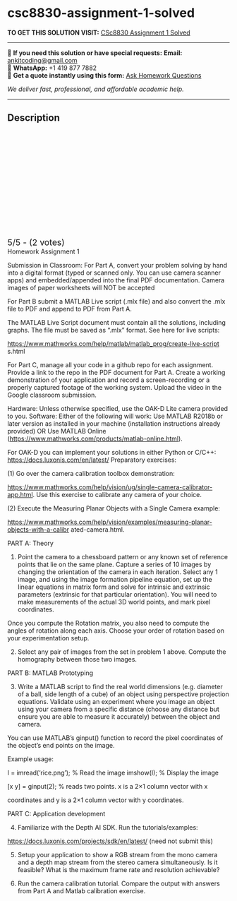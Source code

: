 # csc8830-assignment-1-solved
**TO GET THIS SOLUTION VISIT:** [CSc8830 Assignment 1 Solved](https://www.ankitcodinghub.com/product/csc-8830-computer-vision-solved/)


---

📩 **If you need this solution or have special requests:** **Email:** ankitcoding@gmail.com  
📱 **WhatsApp:** +1 419 877 7882  
📄 **Get a quote instantly using this form:** [Ask Homework Questions](https://www.ankitcodinghub.com/services/ask-homework-questions/)

*We deliver fast, professional, and affordable academic help.*

---

<h2>Description</h2>



<div class="kk-star-ratings kksr-auto kksr-align-center kksr-valign-top" data-payload="{&quot;align&quot;:&quot;center&quot;,&quot;id&quot;:&quot;124579&quot;,&quot;slug&quot;:&quot;default&quot;,&quot;valign&quot;:&quot;top&quot;,&quot;ignore&quot;:&quot;&quot;,&quot;reference&quot;:&quot;auto&quot;,&quot;class&quot;:&quot;&quot;,&quot;count&quot;:&quot;2&quot;,&quot;legendonly&quot;:&quot;&quot;,&quot;readonly&quot;:&quot;&quot;,&quot;score&quot;:&quot;5&quot;,&quot;starsonly&quot;:&quot;&quot;,&quot;best&quot;:&quot;5&quot;,&quot;gap&quot;:&quot;4&quot;,&quot;greet&quot;:&quot;Rate this product&quot;,&quot;legend&quot;:&quot;5\/5 - (2 votes)&quot;,&quot;size&quot;:&quot;24&quot;,&quot;title&quot;:&quot;CSc8830 Assignment 1 Solved&quot;,&quot;width&quot;:&quot;138&quot;,&quot;_legend&quot;:&quot;{score}\/{best} - ({count} {votes})&quot;,&quot;font_factor&quot;:&quot;1.25&quot;}">

<div class="kksr-stars">

<div class="kksr-stars-inactive">
            <div class="kksr-star" data-star="1" style="padding-right: 4px">


<div class="kksr-icon" style="width: 24px; height: 24px;"></div>
        </div>
            <div class="kksr-star" data-star="2" style="padding-right: 4px">


<div class="kksr-icon" style="width: 24px; height: 24px;"></div>
        </div>
            <div class="kksr-star" data-star="3" style="padding-right: 4px">


<div class="kksr-icon" style="width: 24px; height: 24px;"></div>
        </div>
            <div class="kksr-star" data-star="4" style="padding-right: 4px">


<div class="kksr-icon" style="width: 24px; height: 24px;"></div>
        </div>
            <div class="kksr-star" data-star="5" style="padding-right: 4px">


<div class="kksr-icon" style="width: 24px; height: 24px;"></div>
        </div>
    </div>

<div class="kksr-stars-active" style="width: 138px;">
            <div class="kksr-star" style="padding-right: 4px">


<div class="kksr-icon" style="width: 24px; height: 24px;"></div>
        </div>
            <div class="kksr-star" style="padding-right: 4px">


<div class="kksr-icon" style="width: 24px; height: 24px;"></div>
        </div>
            <div class="kksr-star" style="padding-right: 4px">


<div class="kksr-icon" style="width: 24px; height: 24px;"></div>
        </div>
            <div class="kksr-star" style="padding-right: 4px">


<div class="kksr-icon" style="width: 24px; height: 24px;"></div>
        </div>
            <div class="kksr-star" style="padding-right: 4px">


<div class="kksr-icon" style="width: 24px; height: 24px;"></div>
        </div>
    </div>
</div>


<div class="kksr-legend" style="font-size: 19.2px;">
            5/5 - (2 votes)    </div>
    </div>
Homework Assignment 1

Submission in Classroom: For Part A, convert your problem solving by hand into a digital format (typed or scanned only. You can use camera scanner apps) and embedded/appended into the final PDF documentation. Camera images of paper worksheets will NOT be accepted

For Part B submit a MATLAB Live script (.mlx file) and also convert the .mlx file to PDF and append to PDF from Part A.

The MATLAB Live Script document must contain all the solutions, including graphs. The file must be saved as “.mlx” format. See here for live scripts:

https://www.mathworks.com/help/matlab/matlab_prog/create-live-script s.html

For Part C, manage all your code in a github repo for each assignment. Provide a link to the repo in the PDF document for Part A. Create a working demonstration of your application and record a screen-recording or a properly captured footage of the working system. Upload the video in the Google classroom submission.

Hardware: Unless otherwise specified, use the OAK-D Lite camera provided to you. Software: Either of the following will work: Use MATLAB R2018b or later version as installed in your machine (installation instructions already provided) OR Use MATLAB Online (https://www.mathworks.com/products/matlab-online.html).

For OAK-D you can implement your solutions in either Python or C/C++: https://docs.luxonis.com/en/latest/ Preparatory exercises:

(1) Go over the camera calibration toolbox demonstration:

https://www.mathworks.com/help/vision/ug/single-camera-calibrator-app.html. Use this exercise to calibrate any camera of your choice.

(2) Execute the Measuring Planar Objects with a Single Camera example:

https://www.mathworks.com/help/vision/examples/measuring-planar-objects-with-a-calibr ated-camera.html.

PART A: Theory

1. Point the camera to a chessboard pattern or any known set of reference points that lie on the same plane. Capture a series of 10 images by changing the orientation of the camera in each iteration. Select any 1 image, and using the image formation pipeline equation, set up the linear equations in matrix form and solve for intrinsic and extrinsic parameters (extrinsic for that particular orientation). You will need to make measurements of the actual 3D world points, and mark pixel coordinates.

Once you compute the Rotation matrix, you also need to compute the angles of rotation along each axis. Choose your order of rotation based on your experimentation setup.

2. Select any pair of images from the set in problem 1 above. Compute the homography between those two images.

PART B: MATLAB Prototyping

3. Write a MATLAB script to find the real world dimensions (e.g. diameter of a ball, side length of a cube) of an object using perspective projection equations. Validate using an experiment where you image an object using your camera from a specific distance (choose any distance but ensure you are able to measure it accurately) between the object and camera.

You can use MATLAB’s ginput() function to record the pixel coordinates of the object’s end points on the image.

Example usage:

I = imread(‘rice.png’); % Read the image imshow(I); % Display the image

[x y] = ginput(2); % reads two points. x is a 2×1 column vector with x

coordinates and y is a 2×1 column vector with y coordinates.

PART C: Application development

4. Familiarize with the Depth AI SDK. Run the tutorials/examples:

https://docs.luxonis.com/projects/sdk/en/latest/ (need not submit this)

5. Setup your application to show a RGB stream from the mono camera and a depth map stream from the stereo camera simultaneously. Is it feasible? What is the maximum frame rate and resolution achievable?

6. Run the camera calibration tutorial. Compare the output with answers from Part A and Matlab calibration exercise.
